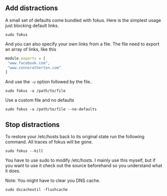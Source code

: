 ## Add distractions

A small set of defaults come bundled with fokus. Here is the simplest
usage just blocking default links.

```
sudo fokus
```

And you can also specify your own links from a file.
The file need to export an array of links, like this

```js
module.exports = [
 "www.facebook.com",
 "www.connoratherton.com"
]
```

And use the `-u` option followed by the file..
```
sudo fokus -u /path/to/file
```

Use a custom file and no defaults

```
sudo fokus -u /path/to/file --no-defaults
```

## Stop distractions

To restore your /etc/hosts back to its original state run the following
command. All traces of fokus will be gone.

```
sudo fokus --kill
```

You have to use sudo to modify /etc/hosts. I mainly use this
myself, but if you want to use it check out the source beforehand
so you understand what it does.

Note: You might have to clear you DNS cache.

```
sudo dscacheutil -flushcache
```
